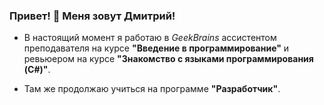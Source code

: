 ### Привет! 👋 Меня зовут Дмитрий!
+ В настоящий момент я работаю в _GeekBrains_ ассистентом преподавателя на курсе **"Введение в программирование"** и ревьюером на курсе **"Знакомство с языками программирования (C#)"**.

+ Там же продолжаю учиться на программе **"Разработчик"**.

<!--
**PromathBul/PromathBul** is a ✨ _special_ ✨ repository because its `README.md` (this file) appears on your GitHub profile.

Here are some ideas to get you started:

- 
- 
- 👯 I’m looking to collaborate on ...
- 🤔 I’m looking for help with ...
- 💬 Ask me about ...
- 📫 How to reach me: ...
- 😄 Pronouns: ...
- ⚡ Fun fact: ...
-->
